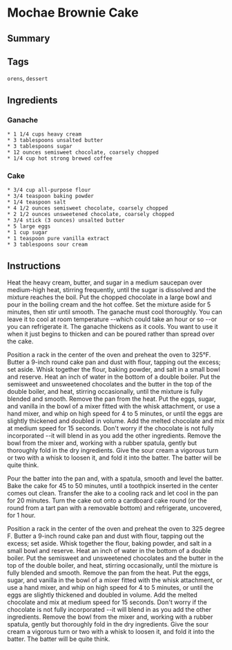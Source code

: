 # Mochae Brownie Cake

## Summary

## Tags

`orens`, `dessert`

## Ingredients

### Ganache

    * 1 1/4 cups heavy cream
    * 3 tablespoons unsalted butter
    * 3 tablespoons sugar
    * 12 ounces semisweet chocolate, coarsely chopped
    * 1/4 cup hot strong brewed coffee

### Cake

    * 3/4 cup all-purpose flour
    * 3/4 teaspoon baking powder
    * 1/4 teaspoon salt
    * 4 1/2 ounces semisweet chocolate, coarsely chopped
    * 2 1/2 ounces unsweetened chocolate, coarsely chopped
    * 3/4 stick (3 ounces) unsalted butter
    * 5 large eggs
    * 1 cup sugar
    * 1 teaspoon pure vanilla extract
    * 3 tablespoons sour cream


## Instructions

Heat the heavy cream, butter, and sugar in a medium saucepan over medium-high heat, stirring frequently, until the sugar is dissolved and the mixture reaches the boil. Put the chopped chocolate in a large bowl and pour in the boiling cream and the hot coffee. Set the mixture aside for 5 minutes, then stir until smooth. The ganache must cool thoroughly. You can leave it to cool at room temperature --which could take an hour or so --or you can refrigerate it. The ganache thickens as it cools. You want to use it when it just begins to thicken and can be poured rather than spread over the cake.

Position a rack in the center of the oven and preheat the oven to 325°F. Butter a 9-inch round cake pan and dust with flour, tapping out the excess; set aside. Whisk together the flour, baking powder, and salt in a small bowl and reserve. Heat an inch of water in the bottom of a double boiler. Put the semisweet and unsweetened chocolates and the butter in the top of the double boiler, and heat, stirring occasionally, until the mixture is fully blended and smooth. Remove the pan from the heat. Put the eggs, sugar, and vanilla in the bowl of a mixer fitted with the whisk attachment, or use a hand mixer, and whip on high speed for 4 to 5 minutes, or until the eggs are slightly thickened and doubled in volume. Add the melted chocolate and mix at medium speed for 15 seconds. Don't worry if the chocolate is not fully incorporated --it will blend in as you add the other ingredients. Remove the bowl from the mixer and, working with a rubber spatula, gently but thoroughly fold in the dry ingredients. Give the sour cream a vigorous turn or two with a whisk to loosen it, and fold it into the batter. The batter will be quite think.

Pour the batter into the pan and, with a spatula, smooth and level the batter. Bake the cake for 45 to 50 minutes, until a toothpick inserted in the center comes out clean. Transfer the ake to a cooling rack and let cool in the pan for 20 minutes. Turn the cake out onto a cardboard cake round (or the round from a tart pan with a removable bottom) and refrigerate, uncovered, for 1 hour.

Position a rack in the center of the oven and preheat the oven to 325 degree F. Butter a 9-inch round cake pan and dust with flour, tapping out the excess; set aside. Whisk together the flour, baking powder, and salt in a small bowl and reserve. Heat an inch of water in the bottom of a double boiler. Put the semisweet and unsweetened chocolates and the butter in the top of the double boiler, and heat, stirring occasionally, until the mixture is fully blended and smooth. Remove the pan from the heat. Put the eggs, sugar, and vanilla in the bowl of a mixer fitted with the whisk attachment, or use a hand mixer, and whip on high speed for 4 to 5 minutes, or until the eggs are slightly thickened and doubled in volume. Add the melted chocolate and mix at medium speed for 15 seconds. Don't worry if the chocolate is not fully incorporated --it will blend in as you add the other ingredients. Remove the bowl from the mixer and, working with a rubber spatula, gently but thoroughly fold in the dry ingredients. Give the sour cream a vigorous turn or two with a whisk to loosen it, and fold it into the batter. The batter will be quite think.
